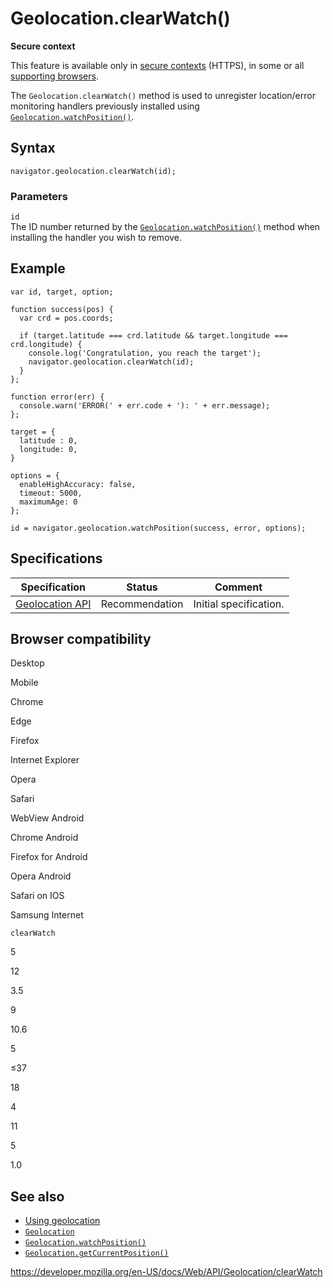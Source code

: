 Geolocation.clearWatch()
========================

**Secure context**

This feature is available only in [secure contexts](https://developer.mozilla.org/en-US/docs/Web/Security/Secure_Contexts) (HTTPS), in some or all [supporting browsers](#browser_compatibility).

The `Geolocation.clearWatch()` method is used to unregister location/error monitoring handlers previously installed using [`Geolocation.watchPosition()`](watchposition).

Syntax
------

    navigator.geolocation.clearWatch(id);

### Parameters

`id`  
The ID number returned by the [`Geolocation.watchPosition()`](watchposition) method when installing the handler you wish to remove.

Example
-------

    var id, target, option;

    function success(pos) {
      var crd = pos.coords;

      if (target.latitude === crd.latitude && target.longitude === crd.longitude) {
        console.log('Congratulation, you reach the target');
        navigator.geolocation.clearWatch(id);
      }
    };

    function error(err) {
      console.warn('ERROR(' + err.code + '): ' + err.message);
    };

    target = {
      latitude : 0,
      longitude: 0,
    }

    options = {
      enableHighAccuracy: false,
      timeout: 5000,
      maximumAge: 0
    };

    id = navigator.geolocation.watchPosition(success, error, options);

Specifications
--------------

<table><thead><tr class="header"><th>Specification</th><th>Status</th><th>Comment</th></tr></thead><tbody><tr class="odd"><td><a href="https://w3c.github.io/geolocation-api/">Geolocation API</a></td><td><span class="spec-rec">Recommendation</span></td><td>Initial specification.</td></tr></tbody></table>

Browser compatibility
---------------------

Desktop

Mobile

Chrome

Edge

Firefox

Internet Explorer

Opera

Safari

WebView Android

Chrome Android

Firefox for Android

Opera Android

Safari on IOS

Samsung Internet

`clearWatch`

5

12

3.5

9

10.6

5

≤37

18

4

11

5

1.0

See also
--------

-   [Using geolocation](../geolocation_api/using_the_geolocation_api)
-   [`Geolocation`](../geolocation)
-   [`Geolocation.watchPosition()`](watchposition)
-   [`Geolocation.getCurrentPosition()`](getcurrentposition)

<a href="https://developer.mozilla.org/en-US/docs/Web/API/Geolocation/clearWatch" class="_attribution-link">https://developer.mozilla.org/en-US/docs/Web/API/Geolocation/clearWatch</a>
